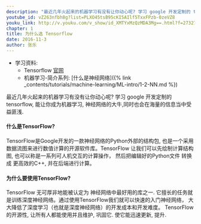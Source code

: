 ```yaml
---
description: "最近几年火起来的机器学习有没有让你动心呢? 学习 google 开发定制的 tensorflow, 能让你成为机器学习, 神经网络的大牛,同时也会在海量的信息当中受益匪浅."
youtube_id: vZ263nfbh8g?list=PLXO45tsB95cKI5AIlf5TxxFPzb-0zeVZ8
youku_link: http://v.youku.com/v_show/id_XMTYxMzQzMDA3Mg==.html?f=27327189&o=1
chapter: 1
title: 为什么选 Tensorflow
date: 2016-11-3
author: 张乐
---
```

* 学习资料:
  * Tensorflow [官网](https://www.tensorflow.org/)
  * 机器学习-简介系列: [什么是神经网络]({% link _contents/tutorials/machine-learning/ML-intro/1-2-NN.md %})
  
最近几年火起来的机器学习有没有让你动心呢?
学习 google 开发定制的 tensorflow, 能让你成为机器学习, 神经网络的大牛,同时也会在海量的信息当中受益匪浅.

#### 什么是TensorFlow?

TensorFlow是Google开发的一款神经网络的Python外部的结构包,
也是一个采用数据流图来进行数值计算的开源软件库。TensorFlow 让我们可以先绘制计算结构图, 
也可以称是一系列可人机交互的计算操作，
然后把编辑好的Python文件 转换成 更高效的C++, 并在后端进行计算。

#### 为什么要使用TensorFlow?

TensorFlow 无可厚非地能被认定为 神经网络中最好用的库之一.
它擅长的任务就是训练深度神经网络。通过使用TensorFlow我们就可以快速的入门神经网络，
大大降低了深度学习（也就是深度神经网络）的开发成本和开发难度。
TensorFlow 的开源性, 让所有人都能使用并且维护, 巩固它. 使它能迅速更新, 提升.
